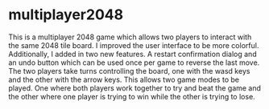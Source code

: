 multiplayer2048
===============

This is a multiplayer 2048 game which allows two players to interact with the same 2048 tile board. I improved the user interface to be more colorful. Additionally, I added in two new features. A restart confirmation dialog and an undo button which can be used once per game to reverse the last move. The two players take turns controlling the board, one with the wasd keys and the other with the arrow keys. This allows two game modes to be played. One where both players work together to try and beat the game and the other where one player is trying to win while the other is trying to lose.